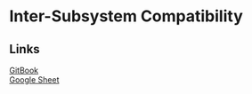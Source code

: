 # Inter-Subsystem Compatibility
## Links

[GitBook](https://app.gitbook.com/o/wLlRTSsdHHBEUd3Ww0BG/s/0V3wEPbLL7NCYs1Ywgyw/)<br>
[Google Sheet](https://docs.google.com/spreadsheets/d/1xo6kzp3rLAh0cPspeov8VrszOQgEi6huozFXH5MSWbE/edit#gid=0)
